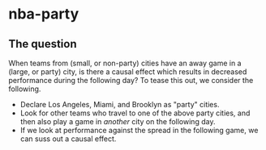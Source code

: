 # nba-party

## The question
When teams from (small, or non-party) cities have an away game in a (large, or party) city, is there a causal effect which results in decreased performance during the following day?
To tease this out, we consider the following.

- Declare Los Angeles, Miami, and Brooklyn as "party" cities.
- Look for other teams who travel to one of the above party cities, and then also play a game in *another* city on the following day.
- If we look at performance against the spread in the following game, we can suss out a causal effect.
